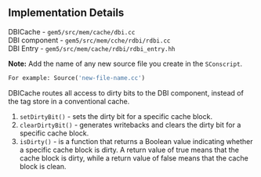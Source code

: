 ## Implementation Details

DBICache - `gem5/src/mem/cache/dbi.cc`   
DBI component - `gem5/src/mem/cche/rdbi/rdbi.cc`  
DBI Entry - `gem5/src/mem/cache/rdbi/rdbi_entry.hh`   


**Note:** Add the name of any new source file you create in the `SConscript`.    

``` python
For example: Source('new-file-name.cc')
```

DBICache routes all access to dirty bits to the DBI component, instead of the tag store in a conventional cache.   

1. `setDirtyBit()` - sets the dirty bit for a specific cache block.  
2. `clearDirtyBit()` - generates writebacks and clears the dirty bit for a specific cache block.  
3. `isDirty()` - is a function that returns a Boolean value indicating whether a specific cache block is dirty. A return value of true means that the cache block is dirty, while a return value of false means that the cache block is clean.

